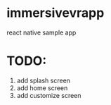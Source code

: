 # immersivevrapp

react native sample app

# TODO:

1. add splash screen
2. add home screen
3. add customize screen
